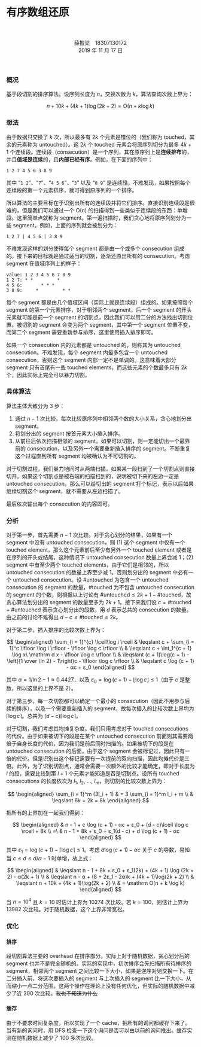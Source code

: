 <br>
<br>
<br>
<br>
<br>

# 有序数组还原

<br>
<br>

<center>薛振梁　18307130172</center>
<center>2019 年 11 月 17 日</center>
<br>
<br>

### 概况

基于段切割的排序算法。设序列长度为 $n$，交换次数为 $k$，算法查询次数上界为：

$$
n + 10k + (4k + 1)\log(2k + 2) = \mathrm O(n + k \log k)
$$

### 想法

由于数据只交换了 $k$ 次，所以最多有 $2k$ 个元素是错位的（我们称为 touched，其余的元素称为 untouched）。这 $2k$ 个 touched 元素会将原序列切分为最多 $4k + 1$ 个连续段。连续段（consecution）是一个序列，其在原序列上是**连续排布**的，并且**值域是连续**的，且**内部已经有序**。例如，在下面的序列中：

```
1 2 7 4 5 6 3 8 9
```

其中 “`1 2`”、“`7`”、“`4 5 6`”、“`3`” 以及 “`8 9`” 是连续段。不难发现，如果按照每个连续段的第一个元素排序，就可得到原序列的一个排序。

所以算法的主要目标在于识别出所有的连续段并将它们排序。直接识别连续段是很难的，但是我们可以通过一个 $\mathrm O(n)$ 的扫描得到一些类似于连续段的东西：单增段。这里简单点就称为 segment。第一遍扫描时，我们贪心地将原序列划分为一些 segment。例如，上面的序列就会被划分为：

```
1 2 7 | 4 5 6 | 3 8 9
```

不难发现这样的划分使得每个 segment 都是由一个或多个 consecution 组成的。接下来的目标就是通过适当的切割，逐渐还原出所有的 consecution。考虑 segment 在值域序列上的样子：

```
value: 1 2 3 4 5 6 7 8 9
1 2 7: * *         *
4 5 6:       * * *
3 8 9:     *         * *
```

每个 segment 都是由几个值域区间（实际上就是连续段）组成的。如果按照每个 segment 的第一个元素排序，对于相邻两个 segment，后一个 segment 的开头元素就可能是前一个 segment 的切割点，因此我们可以用二分的方法找出切割位置。被切割的 segment 会变为两个 segment，其中第一个 segment 位置不变，而第二个 segment 需要重新参与排序，这里使用插入排序即可。

如果一个 consecution 内的元素都是 untouched 的，则称其为 untouched consecution。不难发现，每个 segment 内最多包含一个 untouched consecution，否则这个 segment 内部一定不是单调的。这意味着大部分 segment 只有首尾有一些 touched elements，而这些元素的个数最多只有 $2k$ 个，因此实际上完全可以暴力切割。

### 具体算法

算法主体大致分为 $3$ 步：

1. 通过 $n - 1$ 次比较，每次比较原序列中相邻两个数的大小关系，贪心地划分出 segment。
2. 将划分出的 segment 按首元素大小插入排序。
3. 从前往后依次扫描相邻的 segment。如果可以切割，则一定能切出一个最靠前的 consecution，以及另外一个需要重新插入排序的 segment。不断重复这个过程直到所有 segment 均被确认为不可切割的。

对于切割过程，我们暴力地同时从两端扫描，如果某一段扫到了一个切割点则直接切开。如果这个切割点是被右端的扫描扫到的，说明被切下来的左边一定是 untouched consecution，那么可以给切出的 segment 打个标记，表示以后如果继续切割这个 segment，就不需要从左边扫描了。

最后依次输出每个 consecution 的内容即可。

### 分析

对于第一步，首先需要 $n - 1$ 次比较。对于贪心划分的结果，如果有一个 segment 中没有 untouched consecution，则 (1) 这个 segment 中仅有一个 touched element，那么这个元素前后至少有另外一个 touched element 或者是在序列的开头或结尾，这种情况下 untouched consecution 数量上界会减 $1$；(2) segment 中有至少两个 touched elements，由于它们是相邻的，所以 untouched consecution 的数量上界至少减 $1$。否则划分出的 segment 中必有一个 untouched consecution。设 $\#\text{untouched}$ 为包含一个 untouched consecution 的 segment 的数量，$\#\text{touched}$ 为不包含 untouched consecution 的 segment 的个数，则根据以上讨论有 $\#\text{untouched} \leqslant 2k + 1 - \#\text{touched}$，故贪心算法划分出的 segment 的数量至多为 $2k + 1$。接下来我们设 $c = \#\text{touched} + \#\text{untouched}$ 表示贪心划分出的段数，用 $d$ 表示总共的 consecution 的数量。由之前的讨论不难得出 $d - c \leqslant \#\text{touched} \leqslant 2k$。

对于第二步，插入排序的比较次数上界为：

$$
\begin{aligned}
\sum_{i = 1}^{c} \lceil\log i \rceil & \leqslant c + \sum_{i = 1}^c \lfloor \log i \rfloor - \lfloor \log c \rfloor \\
& \leqslant c + \int_1^{c + 1} \log x\ \mathrm d x - \lfloor \log c \rfloor \\
& \leqslant (c + 1)\log(c + 1) - \left({1 \over \ln 2} - 1\right)c - \lfloor \log c \rfloor \\
& \leqslant c \log (c + 1) - αc + ε_0
\end{aligned}
$$

其中 $α = 1/\ln 2 - 1 \approx 0.4427...$ 以及 $ε_0 = \log (c + 1) - \lfloor \log c \rfloor \leqslant 1$（由于 $c$ 是整数，所以这里的上界不是 $2$）。

对于第三步，每一次切割都可以确定一个最小的 consecution（因此不用参与后续的排序），以及一个需要重新插入的 segment，故每次插入的比较次数上界均为 $\lceil \log c \rceil$。总共为 $(d - c)\lceil \log c \rceil$。

对于切割，我们考虑其均摊复杂度。我们只用考虑对于 touched consecutions 的代价。由于如果被切下的段是在某个 untouched consecution 前面则其需要两倍于自身长度的代价，因为我们是前后同时扫描的。如果被切下的段是在 untouched consecution 的后面，由于这个 segment 会被标记过，因此只有一倍的代价。但是识别出这个标记需要有一次提前的双向扫描，因此均摊代价是三倍。此外，为了识别切割点，通常会需要一次额外的比较才能确定，即对于长度为 $l$ 的段，需要比较到第 $l + 1$ 个元素才能知道是否是切割点。设所有 touched consecutions 的长度依次为 $l_1,\ l_2,\ ...,\ l_m$，则切割的比较次数上界为：

$$
\begin{aligned}
\sum_{i = 1}^m (3l_i + 1) & = 3 \sum_{i = 1}^m l_i + m \\
& \leqslant 6k + 2k = 8k
\end{aligned}
$$

把所有的上界加在一起我们得到：

$$
\begin{aligned}
& n - 1 + c \log (c + 1) - αc + ε_0 + (d - c)\lceil \log c \rceil + 8k \\
=\ & n - 1 + 8k + ε_0 + ε_1(d - c) + d \log (c + 1) - αc
\end{aligned}
$$

其中 $ε_1 = \log(c + 1) - \lceil \log c \rceil \leqslant 1$。考虑 $d \log (c + 1) - αc$ 关于 $c$ 的导数，易知当 $c \leqslant d \leqslant d/α - 1$ 时单增，故上式：

$$
\begin{aligned}
& \leqslant n - 1 + 8k + ε_0 + ε_1(2k) + (4k + 1) \log (2k + 2) - α(2k + 1) \\
& \leqslant n - α + (8 + 2ε_1 - 2α)k + (4k + 1)\log(2k + 2) \\
& \leqslant n + 10k + (4k + 1)\log(2k + 2) \\
& = \mathrm O(n + k \log k)
\end{aligned}
$$

当 $n = 10^4$ 且 $k = 10$ 时估计上界为 $10274$ 次比较。若 $k = 100$，则估计上界为 $13982$ 次比较。对于随机数据，这个上界非常宽松。

### 优化

#### 排序

段切割算法主要的 overhead 在排序部分。实际上对于随机数据，贪心划分后的 segment 也并不是完全随机的。实际的实现中，初次排序会先扫描所有待排序的 segment，相邻两个 segment 之间比较一下大小，如果是逆序对则交换一下。在二分插入前，将这次要插入的 segment 与上次插入的 segment 比一下大小，从而缩小一点二分范围。这两个操作在理论上没有任何优化，但实际的随机数据中减少了近 $300$ 次比较。<del>我也不知道为什么</del>

#### 缓存

由于不要求时间复杂度，所以实现了一个 cache，把所有的询问都缓存下来了。当有新的询问时，用 DFS 检查一下这个询问是否可以由以前的询问推出。缓存实测在随机数据上减少了 $100$ 多次比较。